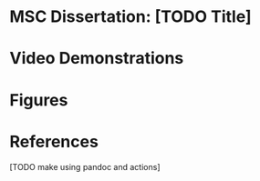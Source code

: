 # MSC Dissertation: [TODO Title]
# Video Demonstrations
# Figures
# References
[TODO make using pandoc and actions]
